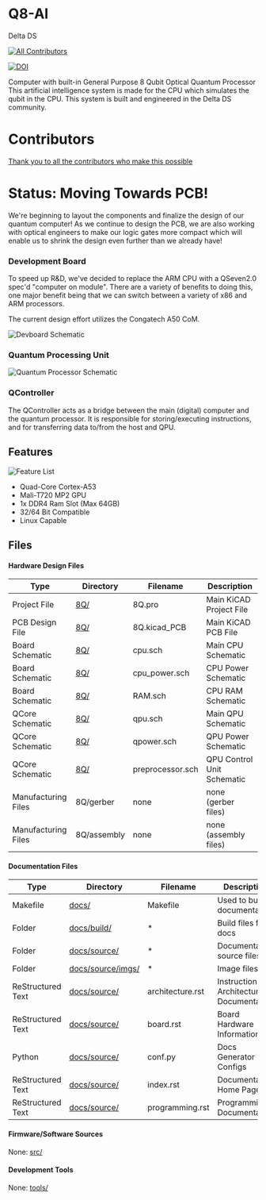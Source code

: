 # Q8-AI
Delta DS
<!-- ALL-CONTRIBUTORS-BADGE:START - Do not remove or modify this section -->
[![All Contributors](https://img.shields.io/badge/all_contributors-4-orange.svg?style=flat-square)](#contributors-)
<!-- ALL-CONTRIBUTORS-BADGE:END -->
[![DOI](https://zenodo.org/badge/275711975.svg)](https://zenodo.org/badge/latestdoi/275711975)

Computer with built-in General Purpose 8 Qubit Optical Quantum Processor
This artificial intelligence system is made for the CPU which simulates the qubit in the CPU. This system is built and engineered in the Delta DS community.

# Contributors
[Thank you to all the contributors who make this possible](./CONTRIBUTORS.md)

# Status: Moving Towards PCB!

We're beginning to layout the components and finalize the design of our quantum computer! As we continue to design the PCB, we are also working with optical engineers to make our logic gates more compact which will enable us to shrink the design even further than we already have!

### Development Board

To speed up R&D, we've decided to replace the ARM CPU with a QSeven2.0 spec'd "computer on module". There are a variety of benefits to doing this, one major benefit being that we can switch between a variety of x86 and ARM processors.

The current design effort utilizes the Congatech A50 CoM.

![Devboard Schematic](./docs/source/imgs/cpu.png)

### Quantum Processing Unit
![Quantum Processor Schematic](./docs/source/imgs/qpu.png)

### QController

The QController acts as a bridge between the main (digital) computer and the quantum processor. It is responsible for storing/executing instructions, and for transferring data to/from the host and QPU.

## Features

![Feature List](./docs/source/imgs/8q.png)

* Quad-Core Cortex-A53
* Mali-T720 MP2 GPU
* 1x DDR4 Ram Slot (Max 64GB)
* 32/64 Bit Compatible
* Linux Capable

## Files

#### Hardware Design Files

| Type                | Directory   | Filename         | Description                |
| ------------------- | ----------- | ---------------- | -------------------------- |
| Project File        | [8Q/](./8Q) | 8Q.pro           | Main KiCAD Project File    |
| PCB Design File     | [8Q/](./8Q) | 8Q.kicad_PCB     | Main KiCAD PCB File        |
| Board Schematic     | [8Q/](./8Q) | cpu.sch          | Main CPU Schematic         |
| Board Schematic     | [8Q/](./8Q) | cpu_power.sch    | CPU Power Schematic        |
| Board Schematic     | [8Q/](./8Q) | RAM.sch          | CPU RAM Schematic          |
| QCore Schematic     | [8Q/](./8Q) | qpu.sch          | Main QPU Schematic         |
| QCore Schematic     | [8Q/](./8Q) | qpower.sch       | QPU Power Schematic        |
| QCore Schematic     | [8Q/](./8Q) | preprocessor.sch | QPU Control Unit Schematic |
| Manufacturing Files | 8Q/gerber   | none             | none (gerber files)        |
| Manufacturing Files | 8Q/assembly | none             | none (assembly files)      |

#### Documentation Files

| Type              | Directory                     | Filename         | Description                                |
| ----------------- | ----------------------------- | ---------------- | ------------------------------------------ |
| Makefile          | [docs/](./docs)               | Makefile         | Used to build documentation                |
| Folder            | [docs/build/](./docs/build)   | *                | Build files for docs                       |
| Folder            | [docs/source/](./docs/source) | *                | Documentation source files                 |
| Folder            | [docs/source/imgs/](./docs/source/imgs) | *      | Image files                                |
| ReStructured Text | [docs/source/](./docs/source) | architecture.rst | Instruction Set Architecture Documentation |
| ReStructured Text | [docs/source/](./docs/source) | board.rst        | Board Hardware Information                 |
| Python            | [docs/source/](./docs/source) | conf.py          | Docs Generator Configs                     |
| ReStructured Text | [docs/source/](./docs/source) | index.rst        | Documentation Home Page                    |
| ReStructured Text | [docs/source/](./docs/source) | programming.rst  | Programming Documentation                  |

#### Firmware/Software Sources

None: [src/](./src)

#### Development Tools

None: [tools/](./tools)
